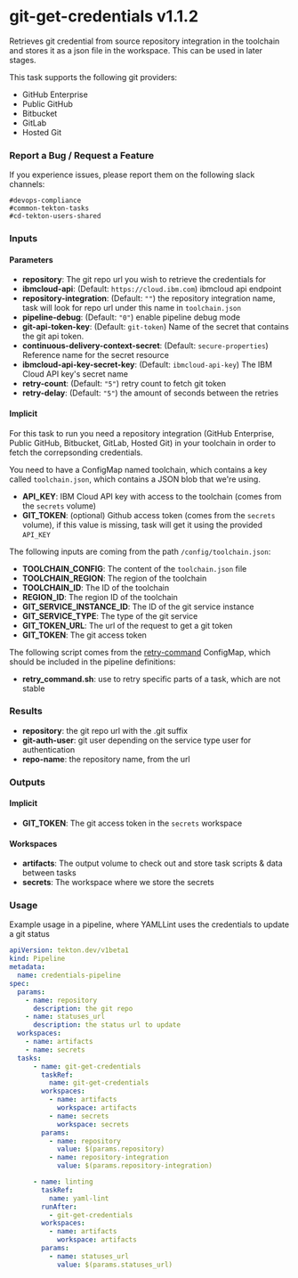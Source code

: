 # git-get-credentials v1.1.2

Retrieves git credential from source repository integration in the toolchain and stores it as a json file in the workspace. This can be used in later stages.

This task supports the following git providers:
 - GitHub Enterprise
 - Public GitHub
 - Bitbucket
 - GitLab
 - Hosted Git

### Report a Bug / Request a Feature

If you experience issues, please report them on the following slack channels:
```
#devops-compliance
#common-tekton-tasks
#cd-tekton-users-shared
```

### Inputs

#### Parameters

  - **repository**: The git repo url you wish to retrieve the credentials for
  - **ibmcloud-api**: (Default: `https://cloud.ibm.com`) ibmcloud api endpoint
  - **repository-integration**: (Default: `""`) the repository integration name, task will look for repo url under this name in `toolchain.json`
  - **pipeline-debug**: (Default: `"0"`) enable pipeline debug mode
  - **git-api-token-key**: (Default: `git-token`) Name of the secret that contains the git api token.
  - **continuous-delivery-context-secret**: (Default: `secure-properties`) Reference name for the secret resource
  - **ibmcloud-api-key-secret-key**: (Default: `ibmcloud-api-key`) The IBM Cloud API key's secret name
  - **retry-count**: (Default: `"5"`) retry count to fetch git token
  - **retry-delay**: (Default: `"5"`) the amount of seconds between the retries

#### Implicit

For this task to run you need a repository integration (GitHub Enterprise, Public GitHub, Bitbucket, GitLab, Hosted Git) in your toolchain in order to fetch the correpsonding credentials.

You need to have a ConfigMap named toolchain, which contains a key called `toolchain.json`, which contains a JSON blob that we're using.

- **API_KEY**: IBM Cloud API key with access to the toolchain (comes from the `secrets` volume)
- **GIT_TOKEN**: (optional) Github access token (comes from the `secrets` volume), if this value is missing, task will get it using the provided `API_KEY`

The following inputs are coming from the path `/config/toolchain.json`:

- **TOOLCHAIN_CONFIG**: The content of the `toolchain.json` file
- **TOOLCHAIN_REGION**: The region of the toolchain
- **TOOLCHAIN_ID**: The ID of the toolchain
- **REGION_ID**: The region ID of the toolchain
- **GIT_SERVICE_INSTANCE_ID**: The ID of the git service instance
- **GIT_SERVICE_TYPE**: The type of the git service
- **GIT_TOKEN_URL**: The url of the request to get a git token
- **GIT_TOKEN**: The git access token

The following script comes from the [retry-command](../util/configmap-retry.yaml) ConfigMap, which should be included in the pipeline definitions:

- **retry_command.sh**: use to retry specific parts of a task, which are not stable

### Results

- **repository**: the git repo url with the .git suffix
- **git-auth-user**: git user depending on the service type user for authentication
- **repo-name**: the repository name, from the url

### Outputs

#### Implicit

- **GIT_TOKEN**: The git access token in the `secrets` workspace


#### Workspaces

 - **artifacts**: The output volume to check out and store task scripts & data between tasks
 - **secrets**: The workspace where we store the secrets

### Usage

Example usage in a pipeline, where YAMLLint uses the credentials
to update a git status

``` yaml
apiVersion: tekton.dev/v1beta1
kind: Pipeline
metadata:
  name: credentials-pipeline
spec:
  params:
    - name: repository
      description: the git repo
    - name: statuses_url
      description: the status url to update
  workspaces:
    - name: artifacts
    - name: secrets
  tasks:
      - name: git-get-credentials
        taskRef:
          name: git-get-credentials
        workspaces:
          - name: artifacts
            workspace: artifacts
          - name: secrets
            workspace: secrets
        params:
          - name: repository
            value: $(params.repository)
          - name: repository-integration
            value: $(params.repository-integration)

      - name: linting
        taskRef:
          name: yaml-lint
        runAfter:
          - git-get-credentials
        workspaces:
          - name: artifacts
            workspace: artifacts
        params:
          - name: statuses_url
            value: $(params.statuses_url)
```
